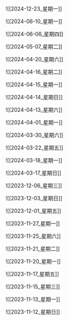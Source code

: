 
![[2024-12-23_星期一]]

![[2024-06-10_星期一]]

![[2024-06-06_星期四]]

![[2024-05-07_星期二]]

![[2024-04-20_星期六]]

![[2024-04-16_星期二]]

![[2024-04-15_星期一]]

![[2024-04-14_星期日]]

![[2024-04-13_星期六]]

![[2024-04-01_星期一]]

![[2024-03-30_星期六]]

![[2024-03-22_星期五]]

![[2024-03-18_星期一]]

![[2024-03-17_星期日]]

![[2023-12-06_星期三]]

![[2023-12-03_星期日]]

![[2023-12-01_星期五]]

![[2023-11-27_星期一]]

![[2023-11-25_星期六]]

![[2023-11-21_星期二]]

![[2023-11-20_星期一]]

![[2023-11-17_星期五]]

![[2023-11-15_星期三]]

![[2023-11-13_星期一]]

![[2023-11-12_星期日]]


